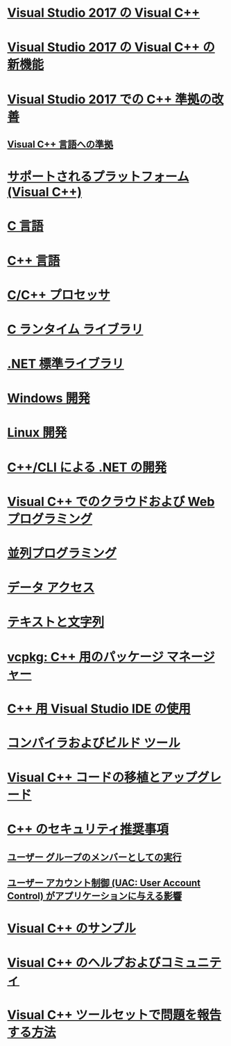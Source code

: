 # [Visual Studio 2017 の Visual C++](visual-cpp-in-visual-studio.md)

# [Visual Studio 2017 の Visual C++ の新機能](what-s-new-for-visual-cpp-in-visual-studio.md)

# [Visual Studio 2017 での C++ 準拠の改善](cpp-conformance-improvements-2017.md)

## [Visual C++ 言語への準拠](visual-cpp-language-conformance.md)

# [サポートされるプラットフォーム (Visual C++)](supported-platforms-visual-cpp.md)

# [C 言語](c-language/c-language-reference.md)

# [C++ 言語](cpp/cpp-language-reference.md)

# [C/C++ プロセッサ](preprocessor/c-cpp-preprocessor-reference.md)

# [C ランタイム ライブラリ](c-runtime-library/c-run-time-library-reference.md)

# [.NET 標準ライブラリ](standard-library/cpp-standard-library-reference.md)

# [Windows 開発](windows/overview-of-windows-programming-in-cpp.md)

# [Linux 開発](linux/download-install-and-setup-the-linux-development-workload.md)

# [C++/CLI による .NET の開発](dotnet/dotnet-programming-with-cpp-cli-visual-cpp.md)

# [Visual C++ でのクラウドおよび Web プログラミング](cloud/cloud-and-web-programming-in-visual-cpp.md)

# [並列プログラミング](parallel/parallel-programming-in-visual-cpp.md)

# [データ アクセス](data/data-access-in-cpp.md)

# [テキストと文字列](text/text-and-strings-in-visual-cpp.md)

# [vcpkg: C++ 用のパッケージ マネージャー](vcpkg.md)

# [C++ 用 Visual Studio IDE の使用](ide/ide-and-tools-for-visual-cpp-development.md)

# [コンパイラおよびビルド ツール](build/building-c-cpp-programs.md)

# [Visual C++ コードの移植とアップグレード](porting/visual-cpp-porting-and-upgrading-guide.md)

# [C++ のセキュリティ推奨事項](security/security-best-practices-for-cpp.md)

## [ユーザー グループのメンバーとしての実行](security/running-as-a-member-of-the-users-group.md)

## [ユーザー アカウント制御 (UAC: User Account Control) がアプリケーションに与える影響](security/how-user-account-control-uac-affects-your-application.md)

# [Visual C++ のサンプル](visual-cpp-samples.md)

# [Visual C++ のヘルプおよびコミュニティ](visual-cpp-help-and-community.md)

# [Visual C++ ツールセットで問題を報告する方法](how-to-report-a-problem-with-the-visual-cpp-toolset.md)

